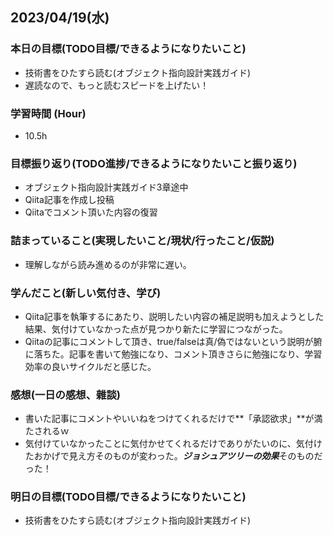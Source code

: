 ## 2023/04/19(水)

### 本日の目標(TODO目標/できるようになりたいこと)

- 技術書をひたすら読む(オブジェクト指向設計実践ガイド)
- 遅読なので、もっと読むスピードを上げたい！

### 学習時間 (Hour)

- 10.5h

### 目標振り返り(TODO進捗/できるようになりたいこと振り返り)

- オブジェクト指向設計実践ガイド3章途中
- Qiita記事を作成し投稿
- Qiitaでコメント頂いた内容の復習

### 詰まっていること(実現したいこと/現状/行ったこと/仮説)

- 理解しながら読み進めるのが非常に遅い。

### 学んだこと(新しい気付き、学び)

- Qiita記事を執筆するにあたり、説明したい内容の補足説明も加えようとした結果、気付けていなかった点が見つかり新たに学習につながった。
- Qiitaの記事にコメントして頂き、true/falseは真/偽ではないという説明が腑に落ちた。記事を書いて勉強になり、コメント頂きさらに勉強になり、学習効率の良いサイクルだと感じた。

### 感想(一日の感想、雜談)

- 書いた記事にコメントやいいねをつけてくれるだけで**「承認欲求」**が満たされるｗ
- 気付けていなかったことに気付かせてくれるだけでありがたいのに、気付けたおかげで見え方そのものが変わった。***ジョシュアツリーの効果***そのものだった！

### 明日の目標(TODO目標/できるようになりたいこと)

- 技術書をひたすら読む(オブジェクト指向設計実践ガイド)
